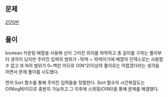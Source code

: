 ## 문제
[2170번](https://www.acmicpc.net/problem/2170)

## 풀이
boolean 카운팅 배열을 사용해 선이 그어진 위치를 파악하고 총 길이를 구하는 풀이부터 생각이 났지만 주어진 입력의 범위가 -10억 ~ 10억이기에 배열의 인덱스로는 사용할 수 없고 또 N의 범위가 0~백만 이므로 O(N^2)이상의 풀이로는 어렵겠다라는 생각을 하면서 문제 풀이를 시도했다.

먼저 Sort 함수를 통해 주어진 입력들을 정렬한다. Sort 함수의 시간복잡도는 O(NlogN)이므로 충분히 가능하고 그 이후에 스위핑(O(N))을 통해 문제를 해결했다.

